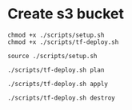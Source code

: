 # Create s3 bucket

```
chmod +x ./scripts/setup.sh
chmod +x ./scripts/tf-deploy.sh
```

```
source ./scripts/setup.sh
```

```
./scripts/tf-deploy.sh plan
```

```
./scripts/tf-deploy.sh apply
```

```
./scripts/tf-deploy.sh destroy
```
